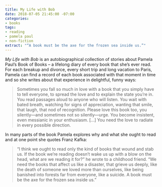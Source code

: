```yaml
---
title: My Life with Bob
date: 2018-07-05 21:45:00 -07:00
categories:
- books
tags:
- reading
- pamela paul
- non-fiction
extract: "“A book must be the axe for the frozen sea inside us.”"
---
```


*My Life with Bob* is an autobiographical collection of stories about Pamela Paul’s Book of Books – a lifelong diary of every book that she’s ever read. For each breakup and divorce, every short trip and long vacation to Paris, Pamela can find a record of each book associated with that moment in time and so she writes about that experience in delightful, funny ways:

> Sometimes you fall so much in love with a book that you simply have to tell everyone, to spread the love and to explain the state you’re in. You read passages aloud to anyone who will listen. You wait with bated breath, watching for signs of appreciation, wanting that smile, that laugh, that nod of recognition. Please love this book too, you silently—and sometimes not so silently—urge. You become insistent, even messianic in your enthusiasm. [...] You need the love to radiate in every possible direction. 

In many parts of the book Pamela explores why and what she ought to read and at one point she quotes Franz Kafka:

> “I think we ought to read only the kind of books that wound and stab us. If the book we’re reading doesn’t wake us up with a blow on the head, what are we reading it for?” he wrote to a childhood friend. “We need the books that affect us like a disaster, that grieve us deeply, like the death of someone we loved more than ourselves, like being banished into forests far from everyone, like a suicide. A book must be the axe for the frozen sea inside us.”